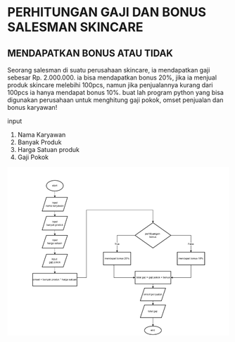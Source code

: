# PERHITUNGAN GAJI DAN BONUS SALESMAN SKINCARE
## MENDAPATKAN BONUS ATAU TIDAK
Seorang salesman di suatu perusahaan skincare, ia mendapatkan gaji sebesar Rp. 2.000.000.
ia bisa mendapatkan bonus 20%, jika ia menjual produk skincare melebihi 100pcs, namun jika
penjualannya kurang dari 100pcs ia hanya mendapat bonus 10%.
buat lah program python yang bisa digunakan perusahaan untuk menghitung gaji pokok, 
omset penjualan dan bonus karyawan!

input
1. Nama Karyawan
2. Banyak Produk
3. Harga Satuan produk
4. Gaji Pokok

![flowchart](flowchart%20gaji%20n%20bonus.png)
